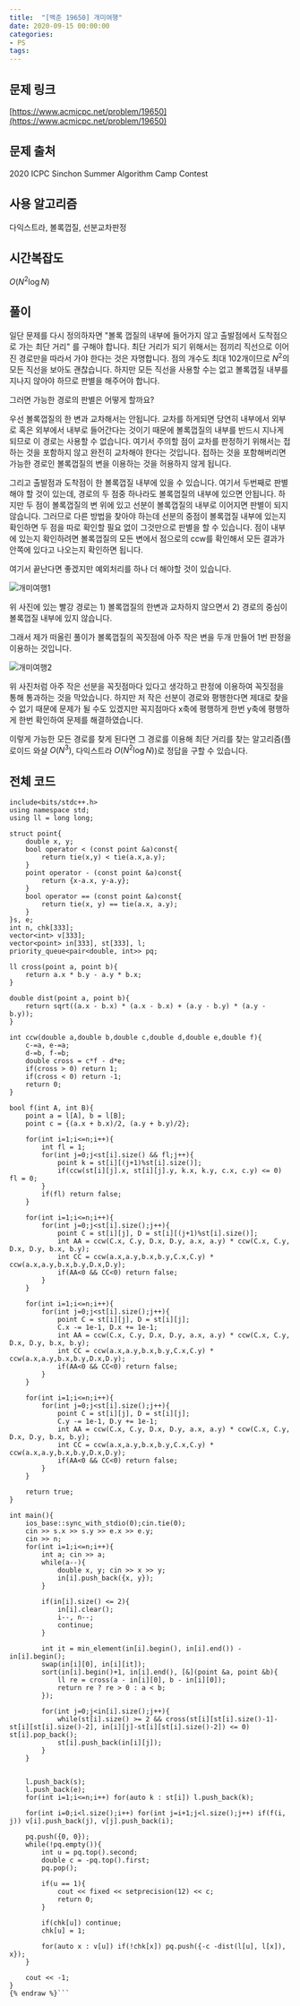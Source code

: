 ```yaml
---
title:  "[백준 19650] 개미여행"
date: 2020-09-15 00:00:00
categories: 
- PS
tags:
---
```


## 문제 링크

[https://www.acmicpc.net/problem/19650](https://www.acmicpc.net/problem/19650)

## 문제 출처

 2020 ICPC Sinchon Summer Algorithm Camp Contest

## 사용 알고리즘

다익스트라, 볼록껍질, 선분교차판정


## 시간복잡도

$O(N^2\log N)$

## 풀이

일단 문제를 다시 정의하자면 "볼록 껍질의 내부에 들어가지 않고 출발점에서 도착점으로 가는 최단 거리" 를 구해야 합니다. 최단 거리가 되기 위해서는 점끼리 직선으로 이어진 경로만을 따라서 가야 한다는 것은 자명합니다. 점의 개수도 최대 $102$개이므로 $N^2$의 모든 직선을 보아도 괜찮습니다. 하지만 모든 직선을 사용할 수는 없고 볼록껍질 내부를 지나지 않아야 하므로 판별을 해주어야 합니다.

그러면 가능한 경로의 판별은 어떻게 할까요?

우선 볼록껍질의 한 변과 교차해서는 안됩니다. 교차를 하게되면 당연히 내부에서 외부로 혹은 외부에서 내부로 들어간다는 것이기 때문에 볼록껍질의 내부를 반드시 지나게 되므로 이 경로는 사용할 수 없습니다. 여기서 주의할 점이 교차를 판정하기 위해서는 접하는 것을 포함하지 않고 완전히 교차해야 한다는 것입니다. 접하는 것을 포함해버리면 가능한 경로인 볼록껍질의 변을 이용하는 것을 허용하지 않게 됩니다.

그리고 출발점과 도착점이 한 볼록껍질 내부에 있을 수 있습니다. 여기서 두번째로 판별해야 할 것이 있는데, 경로의 두 점중 하나라도 볼록껍질의 내부에 있으면 안됩니다. 하지만 두 점이 볼록껍질의 변 위에 있고 선분이 볼록껍질의 내부로 이어지면 판별이 되지 않습니다. 그러므로 다른 방법을 찾아야 하는데 선분의 중점이 볼록껍질 내부에 있는지 확인하면 두 점을 따로 확인할 필요 없이 그것만으로 판별을 할 수 있습니다. 점이 내부에 있는지 확인하려면 볼록껍질의 모든 변에서 점으로의 ccw를 확인해서 모든 결과가 안쪽에 있다고 나오는지 확인하면 됩니다.



여기서 끝난다면 좋겠지만 예외처리를 하나 더 해야할 것이 있습니다.

![개미여행1](https://user-images.githubusercontent.com/51346964/99808191-d76eb900-2b83-11eb-925f-c3e0d0eaee23.png)

위 사진에 있는 빨강 경로는 1) 볼록껍질의 한변과 교차하지 않으면서 2) 경로의 중심이 볼록껍질 내부에 있지 않습니다.

그래서 제가 떠올린 풀이가 볼록껍질의 꼭짓점에 아주 작은 변을 두개 만들어 1번 판정을 이용하는 것입니다.

![개미여행2](https://user-images.githubusercontent.com/51346964/99808509-5237d400-2b84-11eb-8383-7e467d409d38.png)

위 사진처럼 아주 작은 선분을 꼭짓점마다 있다고 생각하고 판정에 이용하여 꼭짓점을 통해 통과하는 것을 막았습니다. 하지만 저 작은 선분이 경로와 평행한다면 제대로 찾을 수 없기 때문에 문제가 될 수도 있겠지만 꼭지점마다 x축에 평행하게 한번 y축에 평행하게 한번 확인하여 문제를 해결하였습니다.

이렇게 가능한 모든 경로를 찾게 된다면 그 경로를 이용해 최단 거리를 찾는 알고리즘(플로이드 와샬 $O(N^3)$, 다익스트라 $O(N^2\log N)$)로 정답을 구할 수 있습니다.


## 전체 코드

```cpp{% raw %}
include<bits/stdc++.h>
using namespace std;
using ll = long long;

struct point{
	double x, y;
	bool operator < (const point &a)const{
		return tie(x,y) < tie(a.x,a.y);
	}
	point operator - (const point &a)const{
		return {x-a.x, y-a.y};
	}
	bool operator == (const point &a)const{
		return tie(x, y) == tie(a.x, a.y);
	}
}s, e;
int n, chk[333];
vector<int> v[333];
vector<point> in[333], st[333], l;
priority_queue<pair<double, int>> pq;

ll cross(point a, point b){
	return a.x * b.y - a.y * b.x;
}

double dist(point a, point b){
	return sqrt((a.x - b.x) * (a.x - b.x) + (a.y - b.y) * (a.y - b.y));
}

int ccw(double a,double b,double c,double d,double e,double f){
	c-=a, e-=a;
	d-=b, f-=b;
	double cross = c*f - d*e;
	if(cross > 0) return 1;
	if(cross < 0) return -1;
	return 0;
}

bool f(int A, int B){
	point a = l[A], b = l[B];
	point c = {(a.x + b.x)/2, (a.y + b.y)/2};

	for(int i=1;i<=n;i++){
		int fl = 1;
		for(int j=0;j<st[i].size() && fl;j++){
			point k = st[i][(j+1)%st[i].size()];
			if(ccw(st[i][j].x, st[i][j].y, k.x, k.y, c.x, c.y) <= 0) fl = 0;
		}
		if(fl) return false;
	}

	for(int i=1;i<=n;i++){
		for(int j=0;j<st[i].size();j++){
			point C = st[i][j], D = st[i][(j+1)%st[i].size()];
			int AA = ccw(C.x, C.y, D.x, D.y, a.x, a.y) * ccw(C.x, C.y, D.x, D.y, b.x, b.y);
			int CC = ccw(a.x,a.y,b.x,b.y,C.x,C.y) * ccw(a.x,a.y,b.x,b.y,D.x,D.y);
			if(AA<0 && CC<0) return false;
		}
	}

	for(int i=1;i<=n;i++){
		for(int j=0;j<st[i].size();j++){
			point C = st[i][j], D = st[i][j];
			C.x -= 1e-1, D.x += 1e-1;
			int AA = ccw(C.x, C.y, D.x, D.y, a.x, a.y) * ccw(C.x, C.y, D.x, D.y, b.x, b.y);
			int CC = ccw(a.x,a.y,b.x,b.y,C.x,C.y) * ccw(a.x,a.y,b.x,b.y,D.x,D.y);
			if(AA<0 && CC<0) return false;
		}
	}

	for(int i=1;i<=n;i++){
		for(int j=0;j<st[i].size();j++){
			point C = st[i][j], D = st[i][j];
			C.y -= 1e-1, D.y += 1e-1;
			int AA = ccw(C.x, C.y, D.x, D.y, a.x, a.y) * ccw(C.x, C.y, D.x, D.y, b.x, b.y);
			int CC = ccw(a.x,a.y,b.x,b.y,C.x,C.y) * ccw(a.x,a.y,b.x,b.y,D.x,D.y);
			if(AA<0 && CC<0) return false;
		}
	}

	return true;
}

int main(){
	ios_base::sync_with_stdio(0);cin.tie(0);
	cin >> s.x >> s.y >> e.x >> e.y;
	cin >> n;
	for(int i=1;i<=n;i++){
		int a; cin >> a;
		while(a--){
			double x, y; cin >> x >> y;
			in[i].push_back({x, y});
		}

		if(in[i].size() <= 2){
			in[i].clear();
			i--, n--;
			continue;
		}

		int it = min_element(in[i].begin(), in[i].end()) - in[i].begin();
		swap(in[i][0], in[i][it]);
		sort(in[i].begin()+1, in[i].end(), [&](point &a, point &b){
			ll re = cross(a - in[i][0], b - in[i][0]);
			return re ? re > 0 : a < b;
		});

		for(int j=0;j<in[i].size();j++){
			while(st[i].size() >= 2 && cross(st[i][st[i].size()-1]-st[i][st[i].size()-2], in[i][j]-st[i][st[i].size()-2]) <= 0) st[i].pop_back();
			st[i].push_back(in[i][j]);
		}
	}


	l.push_back(s);
	l.push_back(e);
	for(int i=1;i<=n;i++) for(auto k : st[i]) l.push_back(k);

	for(int i=0;i<l.size();i++) for(int j=i+1;j<l.size();j++) if(f(i, j)) v[i].push_back(j), v[j].push_back(i);

	pq.push({0, 0});
	while(!pq.empty()){
		int u = pq.top().second;
		double c = -pq.top().first;
		pq.pop();

		if(u == 1){
			cout << fixed << setprecision(12) << c;
			return 0;
		}

		if(chk[u]) continue;
		chk[u] = 1;

		for(auto x : v[u]) if(!chk[x]) pq.push({-c -dist(l[u], l[x]), x});
	}

	cout << -1;
}
{% endraw %}```


```
